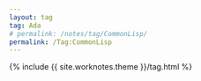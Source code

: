 ```yaml
---
layout: tag
tag: Ada
# permalink: /notes/tag/CommonLisp/
permalink: /Tag:CommonLisp
---
```

{% include {{ site.worknotes.theme }}/tag.html %}